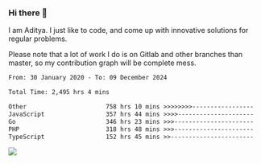 ### Hi there 👋

I am Aditya. I just like to code, and come up with innovative solutions for regular problems.

Please note that a lot of work I do is on Gitlab and other branches than master, so my contribution graph will be complete mess.

<!--START_SECTION:waka-->

```txt
From: 30 January 2020 - To: 09 December 2024

Total Time: 2,495 hrs 4 mins

Other                      758 hrs 10 mins >>>>>>>>-----------------   30.39 %
JavaScript                 357 hrs 44 mins >>>>---------------------   14.34 %
Go                         346 hrs 23 mins >>>----------------------   13.88 %
PHP                        318 hrs 48 mins >>>----------------------   12.78 %
TypeScript                 152 hrs 45 mins >>-----------------------   06.12 %
```

<!--END_SECTION:waka-->

![](https://komarev.com/ghpvc/?username=BrainBuzzer)
